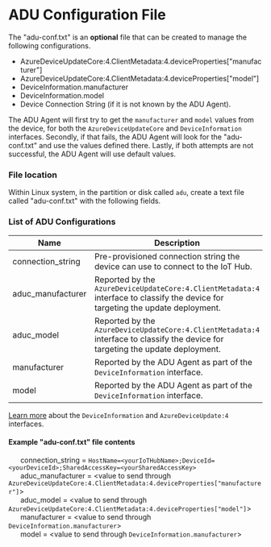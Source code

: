 # ADU Configuration File

The "adu-conf.txt" is an **optional** file that can be created to manage the following configurations.

* AzureDeviceUpdateCore:4.ClientMetadata:4.deviceProperties["manufacturer"]
* AzureDeviceUpdateCore:4.ClientMetadata:4.deviceProperties["model"]
* DeviceInformation.manufacturer
* DeviceInformation.model
* Device Connection String (if it is not known by the ADU Agent).

The ADU Agent will first try to get the `manufacturer` and `model` values from the device, for both the `AzureDeviceUpdateCore` and `DeviceInformation` interfaces. Secondly, if that fails, the ADU Agent will look for the "adu-conf.txt" and
use the values defined there. Lastly, if both attempts are not successful, the ADU Agent
will use default values.

### File location

Within Linux system, in the partition or disk called `adu`, create a text file called "adu-conf.txt" with
the following fields.

### List of ADU Configurations

|Name|Description|
|-----------|--------------------|
|connection_string|Pre-provisioned connection string the device can use to connect to the IoT Hub.|
|aduc_manufacturer|Reported by the `AzureDeviceUpdateCore:4.ClientMetadata:4` interface to classify the device for targeting the update deployment.|
|aduc_model|Reported by the `AzureDeviceUpdateCore:4.ClientMetadata:4` interface to classify the device for targeting the update deployment.|
|manufacturer|Reported by the ADU Agent as part of the `DeviceInformation` interface.|
|model|Reported by the ADU Agent as part of the `DeviceInformation` interface.|

[Learn more](./../how-adu-uses-iot-pnp.md) about the `DeviceInformation` and `AzureDeviceUpdate:4` interfaces.

#### Example "adu-conf.txt" file contents

&nbsp;&nbsp;&nbsp;&nbsp;&nbsp;&nbsp;connection_string = `HostName=<yourIoTHubName>;DeviceId=<yourDeviceId>;SharedAccessKey=<yourSharedAccessKey>`</br>
&nbsp;&nbsp;&nbsp;&nbsp;&nbsp;&nbsp;aduc_manufacturer = <value to send through `AzureDeviceUpdateCore:4.ClientMetadata:4.deviceProperties["manufacturer"]`></br>
&nbsp;&nbsp;&nbsp;&nbsp;&nbsp;&nbsp;aduc_model = <value to send through `AzureDeviceUpdateCore:4.ClientMetadata:4.deviceProperties["model"]`></br>
&nbsp;&nbsp;&nbsp;&nbsp;&nbsp;&nbsp;manufacturer = <value to send through `DeviceInformation.manufacturer`></br>
&nbsp;&nbsp;&nbsp;&nbsp;&nbsp;&nbsp;model = <value to send through `DeviceInformation.manufacturer`></br>
